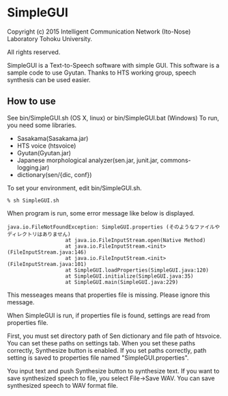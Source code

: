 # SimpleGUI
Copyright (c) 2015 Intelligent Communication Network (Ito-Nose) Laboratory
                   Tohoku University.

All rights reserved.

SimpleGUI is a Text-to-Speech software with simple GUI.
This software is a sample code to use Gyutan.
Thanks to HTS working group, speech synthesis can be used easier. 

## How to use
See bin/SimpleGUI.sh (OS X, linux) or bin/SimpleGUI.bat (Windows)
To run, you need some libraries.
 * Sasakama(Sasakama.jar)
 * HTS voice (htsvoice)
 * Gyutan(Gyutan.jar)
 * Japanese morphological analyzer(sen.jar, junit.jar, commons-logging.jar)
 * dictionary(sen/{dic, conf})

To set your environment, edit bin/SimpleGUI.sh.

    % sh SimpleGUI.sh

When program is run, some error message like below is displayed.

    java.io.FileNotFoundException: SimpleGUI.properties (そのようなファイルやディレクトリはありません)
    			       at java.io.FileInputStream.open(Native Method)
    			       at java.io.FileInputStream.<init>(FileInputStream.java:146)
    			       at java.io.FileInputStream.<init>(FileInputStream.java:101)
    			       at SimpleGUI.loadProperties(SimpleGUI.java:120)
    			       at SimpleGUI.initialize(SimpleGUI.java:35)
    			       at SimpleGUI.main(SimpleGUI.java:229)

This messeages means that properties file is missing.
Please ignore this message.

When SimpleGUI is run, if properties file is found, settings are read from properties file.

First, you must set directory path of Sen dictionary and file path of htsvoice.
You can set these paths on settings tab.
When you set these paths correctly, Synthesize button is enabled.
If you set paths correctly, path setting is saved to properties file named "SimpleGUI.properties".

You input text and push Synthesize button to synthesize text.
If you want to save synthesized speech to file, you select File->Save WAV.
You can save synthesized speech to WAV format file.
